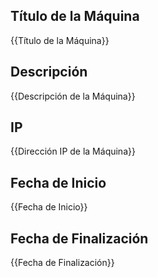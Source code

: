 ## Título de la Máquina 
{{Título de la Máquina}}
## Descripción
{{Descripción de la Máquina}}
## IP 
{{Dirección IP de la Máquina}}
## Fecha de Inicio
{{Fecha de Inicio}}
## Fecha de Finalización
{{Fecha de Finalización}}